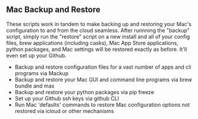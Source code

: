 ## Mac Backup and Restore

These scripts work in tandem to make backing up and restoring your Mac's configuration to and from the cloud seamless.
After runnning the "backup" script, simply run the "restore" script on a new install and all of your config files, brew applications (including casks), Mac App Store applications, python packages, and Mac settings will be restored exactly as before. It'll even set up your Github.

- Backup and restore configuration files for a vast number of apps and cli programs via Mackup
- Backup and restore your Mac GUI and command line programs via brew bundle and mas
- Backup and restore your python packages via pip freeze
- Set up your Github ssh keys via github CLI
- Run Mac 'defaults' commands to restore Mac configuration options not restored via icloud or other mechanisms
